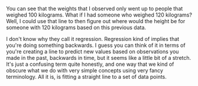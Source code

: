 You can see that the weights that I observed only went up to people that weighed 100 kilograms. What if I had someone who weighed 120 kilograms? Well, I could use that line to then figure out where would the height be for someone with 120 kilograms based on this previous data.

I don't know why they call it regression. Regression kind of implies that you're doing something backwards. I guess you can think of it in terms of you're creating a line to predict new values based on observations you made in the past, backwards in time, but it seems like a little bit of a stretch. It's just a confusing term quite honestly, and one way that we kind of obscure what we do with very simple concepts using very fancy terminology. All it is, is fitting a straight line to a set of data points.
